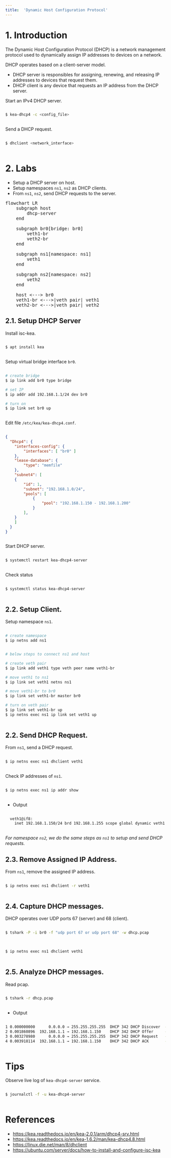 ```yaml
---
title:  'Dynamic Host Configuration Protocol'
---
```



# 1. Introduction
The Dynamic Host Configuration Protocol (DHCP) is a network management protocol used to dynamically assign IP addresses to devices on a network.  

DHCP operates based on a client-server model.

- DHCP server is responsibles for assigning, renewing, and releasing IP addresses to devices that request them.
- DHCP client is any device that requests an IP address from the DHCP server.

Start an IPv4 DHCP server.
```sh
  
$ kea-dhcp4 -c <config_file>
  
```

Send a DHCP request.
```sh
  
$ dhclient <network_interface>
  
```


# 2. Labs
- Setup a DHCP server on host.
- Setup namespaces `ns1`, `ns2` as DHCP clients.
- From `ns1`, `ns2`, send DHCP requests to the server.

<script type="module">
    import mermaid from 'https://cdn.jsdelivr.net/npm/mermaid@11/dist/mermaid.esm.min.mjs';
    mermaid.initialize({
        look: 'handDrawn',
        theme: 'neutral',
    });
</script>

<pre class="mermaid">
flowchart LR
    subgraph host
        dhcp-server
    end

    subgraph br0[bridge: br0]
        veth1-br
        veth2-br
    end

    subgraph ns1[namespace: ns1]
        veth1
    end

    subgraph ns2[namespace: ns2]
        veth2
    end

    host <---> br0
    veth1-br <--->|veth pair| veth1
    veth2-br <--->|veth pair| veth2
</pre>


## 2.1. Setup DHCP Server
Install isc-kea.
```sh
  
$ apt install kea
  
```

Setup virtual bridge interface `br0`.
```sh
  
# create bridge
$ ip link add br0 type bridge

# set IP
$ ip addr add 192.168.1.1/24 dev br0

# turn on
$ ip link set br0 up
  
```

Edit file `/etc/kea/kea-dhcp4.conf`.
```json
  
{
  "Dhcp4": {
	"interfaces-config": {
  		"interfaces": [ "br0" ]
	},
	"lease-database": {
    	"type": "memfile"
	},
	"subnet4": [
  	{
    	"id": 1,
    	"subnet": "192.168.1.0/24",
    	"pools": [
			{
				"pool": "192.168.1.150 - 192.168.1.200"
			}
    	],
  	}
	]
  }
}
  
```

Start DHCP server.
```sh
  
$ systemctl restart kea-dhcp4-server
  
```

Check status
```sh
  
$ systemctl status kea-dhcp4-server
  
```


## 2.2. Setup Client.
Setup namespace `ns1`.
```sh
  
# create namespace
$ ip netns add ns1


# below steps to connect ns1 and host

# create veth pair
$ ip link add veth1 type veth peer name veth1-br

# move veth1 to ns1
$ ip link set veth1 netns ns1

# move veth1-br to br0
$ ip link set veth1-br master br0

# turn on veth pair
$ ip link set veth1-br up
$ ip netns exec ns1 ip link set veth1 up
  
```


## 2.2. Send DHCP Request.
From `ns1`, send a DHCP request.
```sh
  
$ ip netns exec ns1 dhclient veth1
  
```

Check IP addresses of `ns1`.
```sh
   
$ ip netns exec ns1 ip addr show
  
```

- Output
```sh
  
  veth1@if8:
    inet 192.168.1.150/24 brd 192.168.1.255 scope global dynamic veth1
  
```

*For namespace `ns2`, we do the same steps as `ns1` to setup and send DHCP requests.*


## 2.3. Remove Assigned IP Address.
From `ns1`, remove the assigned IP address.
```sh
  
$ ip netns exec ns1 dhclient -r veth1
  
```

## 2.4. Capture DHCP messages.
DHCP operates over UDP ports 67 (server) and 68 (client).
```sh
  
$ tshark -P -i br0 -f "udp port 67 or udp port 68" -w dhcp.pcap
  
```

```sh
  
$ ip netns exec ns1 dhclient veth1
  
```


## 2.5. Analyze DHCP messages.
Read pcap.
```sh
  
$ tshark -r dhcp.pcap
  
```

- Output
```sh
  
1 0.000000000      0.0.0.0 → 255.255.255.255  DHCP 342 DHCP Discover  - Transaction ID 0x62535106
2 0.001860896  192.168.1.1 → 192.168.1.150    DHCP 342 DHCP Offer     - Transaction ID 0x62535106
3 0.003278980      0.0.0.0 → 255.255.255.255  DHCP 342 DHCP Request   - Transaction ID 0x62535106
4 0.003918114  192.168.1.1 → 192.168.1.150    DHCP 342 DHCP ACK       - Transaction ID 0x62535106
  
```

# Tips
Observe live log of `kea-dhcp4-server` service.
```sh
  
$ journalctl -f -u kea-dhcp4-server
  
```

# References
- https://kea.readthedocs.io/en/kea-2.0.1/arm/dhcp4-srv.html
- https://kea.readthedocs.io/en/kea-1.6.2/man/kea-dhcp4.8.html
- https://linux.die.net/man/8/dhclient
- https://ubuntu.com/server/docs/how-to-install-and-configure-isc-kea